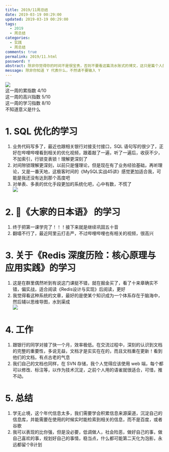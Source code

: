 ```yaml
---
title: 2019/11周总结
date: 2019-03-19 00:29:00
updated: 2019-03-19 00:29:00
tags:
  - 2019
  - 周总结
categories: 
  - 实践
  - 周总结
comments: true
permalink: 2019/11.html  
password: Y
abstract: 除非你觉得你的时间不是很宝贵，否则不要看这篇流水账式的博文，这只是篇个人的工作的学习一个总结而已，没有包含任何的技术细节
message: 除非你知道 Y 代表什么，不然请不要输入 Y
---
```


![][0]  
这一周的累指数 4/10  
这一周的高兴指数 5/10   
这一周的学习指数 8/10  
不知道意义是什么

<!--more-->

# 1. SQL 优化的学习

1. 业务代码写多了，最近也跟相关银行对接支付接口，SQL 语句写的很少了，正好在哔哩哔哩看到相关的优化视频，跟着敲了一遍，听了一遍后，收获不少，不加索引，行锁变表锁！理解更深刻了  
2. 对间隙锁理解更深刻，以前只是懂理论，但是现在有了业务经验基础，再听理论，又是一番天地，这极客时间的《MySQL实战45讲》感觉更加适合我，可能是我还没有达到那个高度吧  
3. 对单表、多表的优化手段更加的系统化吧，心中有数，不慌了  
![][1]

# 2. 《大家的日本语》 的学习

1. 终于把第一课学完了！！！接下来就是继续巩固五十音  
2. 翻墙不行了，最近阿里云打击严，不过哔哩哔哩也有相关的视频，很高兴

# 3. 关于《Redis 深度历险：核心原理与应用实践》的学习

1. 这是在群里偶然听到有说这门课挺不错，就在掘金买了，看了十来章确实不错，偏实战，适合阅读《Redis设计与实现》后阅读，更好
2. 我觉得看这种系统的文章，最好的是使某个知识成为一个体系存在于脑海中，然后辅以思维导图，水到渠成  
![][2]

# 4. 工作

1. 跟银行的同学对接了快一个月，效率极低。在交流过程中，深刻的认识到文档的完整的重要性，多说无益，文档才是实实在在的，而且文档重在更新！看到他们的文档，有点古老的气息
2. 我们自己的文档也同样，在 SVN 存储，我个人觉得应该使用 web 端，每个都可以修改、标注等，以作为技术沉淀，之前个人用的语雀就很适合，可惜，推不动。

# 5. 总结

1. 学无止境，这个年代信息太多，我们需要学会积累信息来源渠道，沉淀自己的信息库，并能需要在使用的时候实时能检索到相关的信息，而不是百度，或者谷歌
2. 我可以表现的比你强，但是没必要，低调做人，社会险恶，做好自己的事，做自己喜欢的事，规划好自己的事情，稳当点，什么都可能第二天化为泡影，永远都留个B计划

[0]: https://leran2deeplearnjavawebtech.oss-cn-beijing.aliyuncs.com/somephoto/2019-03-17%E7%8E%8B%E8%80%85.jpg
[1]: https://leran2deeplearnjavawebtech.oss-cn-beijing.aliyuncs.com/learn/SQL%E4%BC%98%E5%8C%96/SQL%E4%BC%98%E5%8C%96.png
[2]: https://leran2deeplearnjavawebtech.oss-cn-beijing.aliyuncs.com/learn/Redis%20%E6%B7%B1%E5%BA%A6%E5%8E%86%E9%99%A9%EF%BC%9A%E6%A0%B8%E5%BF%83%E5%8E%9F%E7%90%86%E4%B8%8E%E5%BA%94%E7%94%A8%E5%AE%9E%E8%B7%B5/Redis%20%E6%B7%B1%E5%BA%A6%E5%8E%86%E9%99%A9%EF%BC%9A%E6%A0%B8%E5%BF%83%E5%8E%9F%E7%90%86%E4%B8%8E%E5%BA%94%E7%94%A8%E5%AE%9E%E8%B7%B5.png